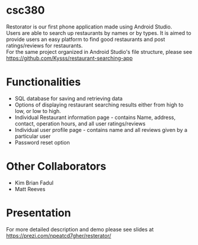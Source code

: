 # csc380
Restorator is our first phone application made using Android Studio. </br>
Users are able to search up restaurants by names or by types. It is aimed to provide users an easy platform to find good restaurants and post ratings/reviews for restaurants. </br>
For the same project organized in Android Studio's file structure, please see https://github.com/Kysss/restaurant-searching-app

# Functionalities
- SQL database for saving and retrieving data
- Options of displaying restaurant searching results either from high to low, or low to high. 
- Individual Restaurant information page - contains Name, address, contact, operation hours, and all user ratings/reviews
- Individual user profile page - contains name and all reviews given by a particular user
- Password reset option

# Other Collaborators
- Kim Brian Fadul
- Matt Reeves

# Presentation
For more detailed description and demo please see slides at https://prezi.com/npeatcd7gher/resterator/

